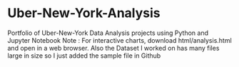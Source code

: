 # Uber-New-York-Analysis
Portfolio of Uber-New-York Data Analysis projects using Python and Jupyter Notebook
Note : For interactive charts, download html/analysis.html and open in a web browser.
Also the Dataset I worked on has many files large in size so I just added the sample file in Github 

